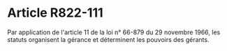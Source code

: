 # Article R822-111

Par application de l'article 11 de la loi n° 66-879 du 29 novembre 1966, les statuts organisent la gérance et déterminent les pouvoirs des gérants.